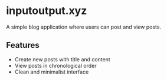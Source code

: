 # inputoutput.xyz

A simple blog application where users can post and view posts.

## Features
- Create new posts with title and content
- View posts in chronological order
- Clean and minimalist interface
